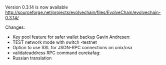Version 0.3.14 is now available
http://sourceforge.net/projects/evolvechain/files/EvolveChain/evolvechain-0.3.14/

Changes:
* Key pool feature for safer wallet backup
Gavin Andresen:
* TEST network mode with switch -testnet
* Option to use SSL for JSON-RPC connections on unix/osx
* validateaddress RPC command
eurekafag:
* Russian translation
